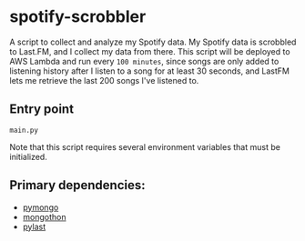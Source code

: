# spotify-scrobbler

A script to collect and analyze my Spotify data.  My Spotify data is scrobbled to Last.FM, and I collect my data from there.
This script will be deployed to AWS Lambda and run every `100 minutes`, since songs are only added to listening history after
I listen to a song for at least 30 seconds, and  LastFM lets me retrieve the last 200 songs I've listened to. 

## Entry point
`main.py`

Note that this script requires several environment variables that must be initialized.

## Primary dependencies:
- [pymongo](http://api.mongodb.com/python/current/api/pymongo/)
- [mongothon](https://github.com/gamechanger/mongothon)
- [pylast](https://github.com/pylast/pylast)
